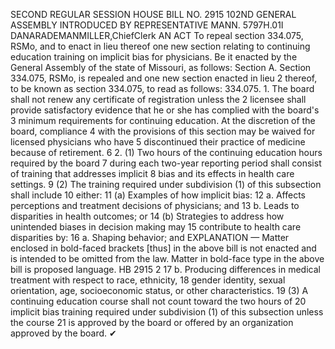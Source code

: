 SECOND REGULAR SESSION
HOUSE BILL NO. 2915
102ND GENERAL ASSEMBLY
INTRODUCED BY REPRESENTATIVE MANN.
5797H.01I DANARADEMANMILLER,ChiefClerk
AN ACT
To repeal section 334.075, RSMo, and to enact in lieu thereof one new section relating to
continuing education training on implicit bias for physicians.
Be it enacted by the General Assembly of the state of Missouri, as follows:
Section A. Section 334.075, RSMo, is repealed and one new section enacted in lieu
2 thereof, to be known as section 334.075, to read as follows:
334.075. 1. The board shall not renew any certificate of registration unless the
2 licensee shall provide satisfactory evidence that he or she has complied with the board's
3 minimum requirements for continuing education. At the discretion of the board, compliance
4 with the provisions of this section may be waived for licensed physicians who have
5 discontinued their practice of medicine because of retirement.
6 2. (1) Two hours of the continuing education hours required by the board
7 during each two-year reporting period shall consist of training that addresses implicit
8 bias and its effects in health care settings.
9 (2) The training required under subdivision (1) of this subsection shall include
10 either:
11 (a) Examples of how implicit bias:
12 a. Affects perceptions and treatment decisions of physicians; and
13 b. Leads to disparities in health outcomes; or
14 (b) Strategies to address how unintended biases in decision making may
15 contribute to health care disparities by:
16 a. Shaping behavior; and
EXPLANATION — Matter enclosed in bold-faced brackets [thus] in the above bill is not enacted and is
intended to be omitted from the law. Matter in bold-face type in the above bill is proposed language.
HB 2915 2
17 b. Producing differences in medical treatment with respect to race, ethnicity,
18 gender identity, sexual orientation, age, socioeconomic status, or other characteristics.
19 (3) A continuing education course shall not count toward the two hours of
20 implicit bias training required under subdivision (1) of this subsection unless the course
21 is approved by the board or offered by an organization approved by the board.
✔